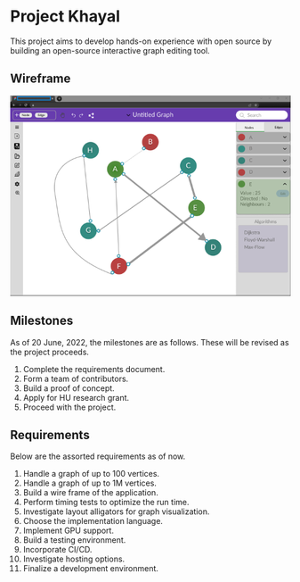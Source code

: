 # Project Khayal

This project aims to develop hands-on experience with open source by building an open-source interactive graph editing tool.

## Wireframe
<img src="title_image.PNG" alt="J" width="700"/>

## Milestones

As of 20 June, 2022, the milestones are as follows. These will be revised as the project proceeds.
1. Complete the requirements document.
1. Form a team of contributors.
1. Build a proof of concept.
1. Apply for HU research grant.
1. Proceed with the project.

## Requirements

Below are the assorted requirements as of now.
1. Handle a graph of up to 100 vertices.
1. Handle a graph of up to 1M vertices.
1. Build a wire frame of the application.
1. Perform timing tests to optimize the run time.
1. Investigate layout alligators for graph visualization.
1. Choose the implementation language.
1. Implement GPU support.
1. Build a testing environment.
1. Incorporate CI/CD.
1. Investigate hosting options.
1. Finalize a development environment.

